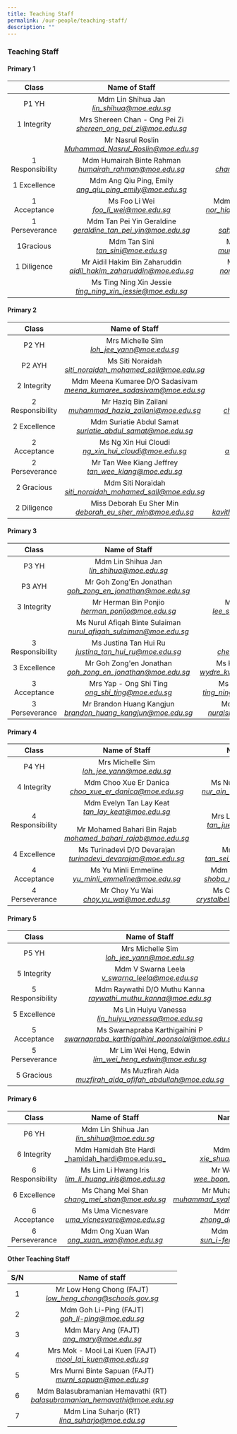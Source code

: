 ```yaml
---
title: Teaching Staff
permalink: /our-people/teaching-staff/
description: ""
---
```

### Teaching Staff

#### Primary 1

| Class 	| Name of Staff<br> 	| Name of Staff 	|
|:---:	|:---:	|:---:	|
|  P1 YH 	| Mdm Lin Shihua Jan<br>_[lin\_shihua@moe.edu.sg](mailto:lin_shihua@moe.edu.sg)_ 	|  	|
|  1 Integrity 	| Mrs Shereen Chan - Ong Pei Zi<br>_[shereen_ong_pei_zi@moe.edu.sg](mailto:shereen_ong_pei_zi@moe.edu.sg)_ 	|  Mdm He Jingwen<br>_[he_jingwen@moe.edu.sg](mailto:he_jingwen@moe.edu.sg)_|
| |Mr Nasrul Roslin<br> _[Muhammad_Nasrul_Roslin@moe.edu.sg](mailto:Muhammad_Nasrul_Roslin@moe.edu.sg)_  | |
| 1 Responsibility 	| Mdm Humairah Binte Rahman <br>_[humairah_rahman@moe.edu.sg](mailto:HUMAIRAH_RAHMAN@moe.edu.sg)_ 	| Mrs Dawn Kuah<br>_[chan_wee_teng_dawn@moe.edu.sg](mailto:chan_wee_teng_dawn@moe.edu.sg)_ 	|
|  1 Excellence 	|   Mdm Ang Qiu Ping, Emily<br>_[ang_qiu_ping_emily@moe.edu.sg](mailto:ang_qiu_ping_emily@moe.edu.sg)_  	| Mdm Yap Lay Hong <br>[yap_lay_hong@moe.edu.sg](mailto:yap_lay_hong@moe.edu.sg) 	|
|  1 Acceptance 	| Ms Foo Li Wei<br>_[foo_li_wei@moe.edu.sg](mailto:foo_li_wei@moe.edu.sg)_   	|  Mdm Nor Hidayah Bte Abdul Rahman <br>_[nor_hidayah_abdul_rahman@moe.edu.sg](mailto:nor_hidayah_abdul_rahman@moe.edu.sg)_ 	|
|  1 Perseverance 	| Mdm Tan Pei Yin Geraldine<br>_[geraldine_tan_pei_yin@moe.edu.sg](mailto:geraldine_tan_pei_yin@moe.edu.sg)_ 	| Mr Saharudin B Osman<br>_[saharudin_b_osman@moe.edu.sg](mailto:saharudin_b_osman@moe.edu.sg)_ 	|
|  1Gracious 	| Mdm Tan Sini<br>_[tan_sini@moe.edu.sg](mailto:tan_sini@moe.edu.sg)_ 	| Mdm Muneera Bte Abu Bakar<br>_[muneera_abu_bakar@moe.edu.sg](mailto:muneera_abu_bakar@moe.edu.sg)_ 	| 
|  1 Diligence 	| Mr Aidil Hakim Bin Zaharuddin<br>_[aidil_hakim_zaharuddin@moe.edu.sg](mailto:aidil_hakim_zaharuddin@moe.edu.sg)_   	| Mdm Norlila Bte Abdul Ghani<br>_[norlila_abdul_ghani@moe.edu.sg](mailto:norlila_abdul_ghani@moe.edu.sg)_|
| | Ms Ting Ning Xin Jessie<br>_[ting_ning_xin_jessie@moe.edu.sg](mailto:ting_ning_xin_jessie@moe.edu.sg)_   	| |


#### Primary 2

| Class 	| Name of Staff 	| Name of Staff 	|
|:---:	|:---:	|:---:	|
| P2 YH 	| Mrs Michelle Sim<br>_[loh_jee_yann@moe.edu.sg](mailto:loh_jee_yann@moe.edu.sg)_<br> 	|  	|
| P2 AYH 	| Ms Siti Noraidah <br>_[siti_noraidah_mohamed_sall@moe.edu.sg](mailto:siti_noraidah_mohamed_sall@moe.edu.sg)_<br> 	|  	|
| 2 Integrity  	| Mdm Meena Kumaree D/O Sadasivam<br>_[meena_kumaree_sadasivam@moe.edu.sg](mailto:meena_kumaree_sadasivam@moe.edu.sg)_ 	| Ms Lin Meiling<br>_[lin_meiling@moe.edu.sg](mailto:lin_meiling@moe.edu.sg)_ 	|
| 2 Responsibility 	| Mr Haziq Bin Zailani<br>_[muhammad_haziq_zailani@moe.edu.sg](mailto:muhammad_haziq_zailani@moe.edu.sg)_ 	| Ms Chu Yun Li Lynnette<br>_[chu_yun_li_lynnette@moe.edu.sg](mailto:chu_yun_li_lynnette@moe.edu.sg)_  	|
|  2 Excellence 	| Mdm Suriatie Abdul Samat<br>_[suriatie_abdul_samat@moe.edu.sg](mailto:suriatie_abdul_samat@moe.edu.sg)_ 	| Ms Grace Tan<br>_[grace_tan@moe.edu.sg](mailto:grace_tan@moe.edu.sg)_ 	|
|  2 Acceptance 	| Ms Ng Xin Hui Cloudi<br>_[ng_xin_hui_cloudi@moe.edu.sg ](mailto:ng_xin_hui_cloudi@moe.edu.sg )_  	| Ms Ang Shi En Rachel<br>_[ang_shi_en_rachel@moe.edu.sg](mailto:ang_shi_en_rachel@moe.edu.sg)_   	|
|  2 Perseverance 	| Mr Tan Wee Kiang Jeffrey<br>_[tan_wee_kiang@moe.edu.sg](mailto:tan_wee_kiang@moe.edu.sg)_ 	| Mdm Chen Xiang<br>_[chen_xiang@moe.edu.sg](mailto:chen_xiang@moe.edu.sg)_ 	|
|  2 Gracious 	| Mdm Siti Noraidah <br>_[siti_noraidah_mohamed_sall@moe.edu.sg](mailto:siti_noraidah_mohamed_sall@moe.edu.sg)_	| Mr Yan Teck Whye<br>_[yan_teck_whye@moe.edu.sg](mailto:yan_teck_whye@moe.edu.sg)_  	|
|  2 Diligence  	| Miss Deborah Eu Sher Min<br>_[deborah\_eu\_sher\_min@moe.edu.sg](mailto:deborah_eu_sher_min@moe.edu.sg)_ 	|  Ms Kavitha Soundarapandian<br>_[kavitha_soundarapandian@moe.edu.sg](mailto:kavitha_soundarapandian@moe.edu.sg)_  	|

#### Primary 3

| Class 	| Name of Staff 	| Name of Staff 	|
|:---:	|:---:	|:---:	|
| P3 YH 	| Mdm Lin Shihua Jan<br>_[lin_shihua@moe.edu.sg](mailto:lin_shihua@moe.edu.sg)_   	| <br>  	|
| P3 AYH 	| Mr Goh Zong'En Jonathan<br>_[goh_zong_en_jonathan@moe.edu.sg](mailto:goh_zong_en_jonathan@moe.edu.sg)_   	| <br>  	|
|  3 Integrity 	| Mr Herman Bin Ponjio<br>_[herman_ponijo@moe.edu.sg](mailto:herman_ponijo@moe.edu.sg)_ 	| Mdm Lee Siew Teng <br>_[lee_siew_teng@moe.edu.sg](mailto:lee_siew_teng@moe.edu.sg)_ 	|
| 	| Ms Nurul Afiqah Binte Sulaiman<br>_[nurul_afiqah_sulaiman@moe.edu.sg](mailto:nurul_afiqah_sulaiman@moe.edu.sg)_ 	|	|
| 3 Responsibility 	| Ms Justina Tan Hui Ru<br>_[justina_tan_hui_ru@moe.edu.sg](mailto:justina_tan_hui_ru@moe.edu.sg)_  	| Mdm Chen Liqin<br>_[chen_li_qin@moe.edu.sg](mailto:chen_li_qin@moe.edu.sg)_   	|
|    3 Excellence 	| Mr Goh Zong'en Jonathan<br>_[goh_zong_en_jonathan@moe.edu.sg](mailto:goh_zong_en_jonathan@moe.edu.sg)_ 	| Ms Kewk Wei Ting Wydre<br>_[wydre_kwek_wei_ting@moe.edu.sg](mailto:wydre_kwek_wei_ting@moe.edu.sg)_ 	|
|  3 Acceptance 	| Mrs Yap - Ong Shi Ting<br>_[ong_shi_ting@moe.edu.sg](mailto:ong_shi_ting@moe.edu.sg)_ 	| Ms Ting Ning Xin Jessie<br>_[ting_ning_xin_jessie@moe.edu.sg](mailto:ting_ning_xin_jessie@moe.edu.sg)_ 	|
|   3 Perseverance 	| Mr Brandon Huang Kangjun<br>_[brandon_huang_kangjun@moe.edu.sg](mailto:brandon_huang_kangjun@moe.edu.sg)_ 	|  Mdm Nuraishah Jamal <br>_[nuraishah_jamal@moe.edu.sg](mailto:nuraishah_jamal@moe.edu.sg)_ 	|

#### Primary 4

| Class 	| Name of Staff 	| Name of Staff 	|
|:---:	|:---:	|:---:	|
| P4 YH 	| Mrs Michelle Sim<br>_[loh_jee_yann@moe.edu.sg](mailto:loh_jee_yann@moe.edu.sg)_ 	|  	|
|  4 Integrity 	| Mdm Choo Xue Er Danica<br> _[choo_xue_er_danica@moe.edu.sg](mailto:choo_xue_er_danica@moe.edu.sg)_  	| Ms Nur Ain Binti Borhan<br>_[nur_ain_borhan@moe.edu.sg](mailto:nur_ain_borhan@moe.edu.sg)_ 	|
| 4 Responsibility 	| Mdm Evelyn Tan Lay Keat<br>_[tan_lay_keat@moe.edu.sg](mailto:tan_lay_keat@moe.edu.sg)_<br><br>Mr Mohamed Bahari Bin Rajab<br>_[mohamed_bahari_rajab@moe.edu.sg](mailto:mohamed_bahari_rajab@moe.edu.sg)_	| Mrs Lim - Tan Jue Ying <br>_[tan_jue_ying@moe.edu.sg](mailto:tan_jue_ying@moe.edu.sg)_<br> 	|
|    4 Excellence 	| Ms Turinadevi D/O Devarajan<br>_[turinadevi_devarajan@moe.edu.sg](mailto:turinadevi_devarajan@moe.edu.sg)_ 	| Mr Tan Sei Hiong<br>_[tan_sei_hiong@moe.edu.sg](mailto:tan_sei_hiong@moe.edu.sg)_ 	|
|   4 Acceptance 	| Ms Yu Minli Emmeline<br>_[yu_minli_emmeline@moe.edu.sg](mailto:yu_minli_emmeline@moe.edu.sg)_  	| Mdm Shoba D/O Mohan<br>_[shoba_mohan@moe.edu.sg](mailto:shoba_mohan@moe.edu.sg)_ 	|
|   4 Perseverance 	| Mr Choy Yu Wai<br>_[choy_yu_wai@moe.edu.sg](mailto:choy_yu_wai@moe.edu.sg)_   	| Ms Crystalbelle Chang<br>_[crystalbelle_chang@moe.edu.sg](mailto:crystalbelle_chang@moe.edu.sg)_ 	|


#### Primary 5

| Class 	| Name of Staff 	| Name of Staff 	|
|:---:	|:---:	|:---:	|
| P5 YH 	| Mrs Michelle Sim<br>_[loh_jee_yann@moe.edu.sg](mailto:loh_jee_yann@moe.edu.sg)_    	|  	|
| 5 Integrity  	| Mdm V Swarna Leela<br>_[v_swarna_leela@moe.edu.sg](mailto:v_swarna_leela@moe.edu.sg)_ 	| Mdm Sun Ming Ming<br>_[sun_mingming@moe.edu.sg](mailto:sun_mingming@moe.edu.sg)_  	|
| 5 Responsibility 	| Mdm Raywathi D/O Muthu Kanna<br>_[raywathi_muthu_kanna@moe.edu.sg](mailto:raywathi_muthu_kanna@moe.edu.sg)_ 	| Mr Chen Xianghao Keith<br>_[chen_xianghao@moe.edu.sg](mailto:chen_xianghao@moe.edu.sg)_ 	|
| 5 Excellence  	| Ms Lin Huiyu Vanessa<br>_[lin_huiyu_vanessa@moe.edu.sg](mailto:lin_huiyu_vanessa@moe.edu.sg)_ 	|  Mr Syed Imran Bin Jamaluddin<br>_[syed_imran_jamaludin@moe.edu.sg](mailto:syed_imran_jamaludin@moe.edu.sg)_ 	|
|    5 Acceptance 	| Ms Swarnapraba Karthigaihini P<br>_[swarnapraba_karthigaihini_poonsolai@moe.edu.sg](mailto:swarnapraba_karthigaihini_poonsolai@moe.edu.sg)_  	| Mdm Ng Boon Shuen<br>_[ng_boon_shuen@moe.edu.sg](mailto:ng_boon_shuen@moe.edu.sg)_ 
|     5 Perseverance 	| Mr Lim Wei Heng, Edwin <br>_[lim_wei_heng_edwin@moe.edu.sg](mailto:lim_wei_heng_edwin@moe.edu.sg)_ 	| Ms Lim Ai Ying Angie<br>_[lim_ai_ying@moe.edu.sg](mailto:lim_ai_ying@moe.edu.sg)_  	|
5 Gracious 	| Ms Muzfirah Aida <br>_[muzfirah_aida_afifah_abdullah@moe.edu.sg ](mailto:muzfirah_aida_afifah_abdullah@moe.edu.sg )_ 	| Ms Ananthy D/O Marimuthu<br>_[ananthy_marimuthu@moe.edu.sg](mailto:ananthy_marimuthu@moe.edu.sg)_  	|

#### Primary 6

| Class 	| Name of Staff 	| Name of Staff 	|
|:---:	|:---:	|:---:	|
| P6 YH 	| Mdm Lin Shihua Jan<br>_[lin_shihua@moe.edu.sg](mailto:lin_shihua@moe.edu.sg)_    	|   	|
|  6 Integrity 	| Mdm Hamidah Bte Hardi<br>[_hamidah_hardi@moe.edu.sg_](mailto:hamidah_hardi@moe.edu.sg) 	| Mdm Xie Shuang<br>_[xie_shuang@moe.edu.sg](mailto:xie_shuang@moe.edu.sg)_   	|
|  6 Responsibility 	|     Ms Lim Li Hwang Iris<br>_[lim_li_huang_iris@moe.edu.sg](mailto:lim_li_huang_iris@moe.edu.sg)_ 	| Mr Wee Boon Nee<br>_[wee_boon_nee@moe.edu.sg](mailto:wee_boon_nee@moe.edu.sg)_ 	|
|     6 Excellence 	| Ms Chang Mei Shan<br>_[chang_mei_shan@moe.edu.sg](mailto:chang_mei_shan@moe.edu.sg)_ 	| Mr Muhammad Syahriel <br>_[muhammad_syahriel_sukar@moe.edu.sg](mailto:muhammad_syahriel_sukar@moe.edu.sg)_ 	|
|  6 Acceptance 	| Ms Uma Vicnesvare<br>_[uma_vicnesvare@moe.edu.sg](mailto:uma_vicnesvare@moe.edu.sg)_ 	| Mdm Zhong Dan<br>_[zhong_dan@moe.edu.sg ](mailto:zhong_dan@moe.edu.sg )_  	|
| 6 Perseverance 	| Mdm Ong Xuan Wan<br>_[ong_xuan_wan@moe.edu.sg ](mailto:ong_xuan_wan@moe.edu.sg )_ 	| Mdm Sun I - Feng<br>_[sun_i-feng@moe.edu.sg ](mailto:sun_i-feng@moe.edu.sg )_ 	|

#### Other Teaching Staff

| S/N 	| Name of staff 	|
|:---:	|:---:	|
| 1 	| Mr Low Heng Chong (FAJT)<br>_[low\_heng\_chong@schools.gov.sg](mailto:low_heng_chong@schools.gov.sg)_	|
| 2 	| Mdm Goh Li-Ping (FAJT) <br>_[goh\_li-ping@moe.edu.sg](mailto:goh_li-ping@moe.edu.sg)_  	|
| 3 	| Mdm Mary Ang (FAJT) <br>_[ang\_mary@moe.edu.sg](mailto:ang_mary@moe.edu.sg)_ 	|
| 4 	|  Mrs Mok - Mooi Lai Kuen (FAJT)<br>_[mooi\_lai\_kuen@moe.edu.sg](mailto:mooi_lai_kuen@moe.edu.sg)_ 	|
|  5 	|  Mrs Murni Binte Sapuan (FAJT) <br>_[murni\_sapuan@moe.edu.sg](mailto:murni_sapuan@moe.edu.sg)_  	|
|  6 	| Mdm Balasubramanian Hemavathi (RT)<br> _[balasubramanian\_hemavathi@moe.edu.sg](mailto:balasubramanian_hemavathi@moe.edu.sg)_    	|
|  7 	|  Mdm Lina Suharjo (RT)<br>_[lina\_suharjo@moe.edu.sg](mailto:lina_suharjo@moe.edu.sg)_  	|